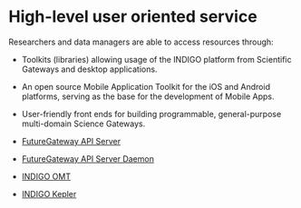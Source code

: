 # High-level user oriented service

Researchers and data managers are able to access resources through: 
* Toolkits (libraries) allowing usage of the INDIGO platform from Scientific Gateways and desktop applications.
* An open source Mobile Application Toolkit for the iOS and Android platforms, serving as the base for the development of Mobile Apps.
* User-friendly front ends for building programmable, general-purpose multi-domain Science Gateways.

* [FutureGateway API Server](fgapiserver1.md)
* [FutureGateway API Server Daemon](fgapiserverdaemon1.md)
* [INDIGO OMT](indigo1/omt1.md)
* [INDIGO Kepler](indigo1/kepler1.md)